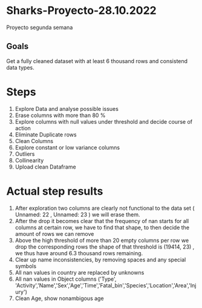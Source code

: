 # Sharks-Proyecto-28.10.2022
Proyecto segunda semana
## Goals
Get a fully cleaned dataset with at least 6 thousand rows and consistend data types.
# Steps
1. Explore Data and analyse possible issues
2. Erase columns with more than 80 % 
3. Explore columns with null values under threshold and decide course of action
4. Eliminate Duplicate rows
5. Clean Columns
6. Explore constant or low variance columns
7. Outliers
8. Collinearity
9. Upload clean Dataframe

# Actual step results
1. After exploration two columns are clearly not functional to the data set ( Unnamed: 22 , Unnamed: 23  ) we will erase them.
2. After the drop it becomes clear that the frequency of nan starts for all columns at certain row, we have to find that shape, to then decide the amount of rows we can remove
3. Above the high threshold of more than 20 empty columns per row we drop the corresponding rows the shape of that threshold is (19414, 23) , we thus have around 6.3 thousand rows remaining.
4. Clear up name inconsistencies, by removing spaces and any special symbols
5. All nan values in country are replaced by unknowns
6. All nan values in Object columns ('Type', 'Activity','Name','Sex','Age','Time','Fatal_bin','Species','Location','Area','Injury')
7. Clean Age, show nonambigous age



